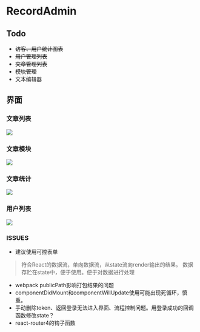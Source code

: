 # RecordAdmin
## Todo

- ~~访客、用户统计图表~~
- ~~用户管理列表~~
- ~~文章管理列表~~
- ~~模块管理~~
- 文本编辑器

## 界面
### 文章列表
![](https://github.com/douglasvegas/fanpianAdmin/blob/master/screenshots/文章列表.png)

### 文章模块
![](https://github.com/douglasvegas/fanpianAdmin/blob/master/screenshots/文章模块.png)

### 文章统计
![](https://github.com/douglasvegas/fanpianAdmin/blob/master/screenshots/文章统计.png)

### 用户列表
![](https://github.com/douglasvegas/fanpianAdmin/blob/master/screenshots/用户列表.png)


### ISSUES
- 建议使用可控表单
 > 符合React的数据流，单向数据流，从state流向render输出的结果。
 数据存贮在state中，便于使用。便于对数据进行处理
- webpack publicPath影响打包结果的问题
- componentDidMount和componentWillUpdate使用可能出现死循环，慎重。
- 手动删除token、返回登录无法进入界面、流程控制问题。用登录成功的回调函数修改state？
- react-router4的钩子函数